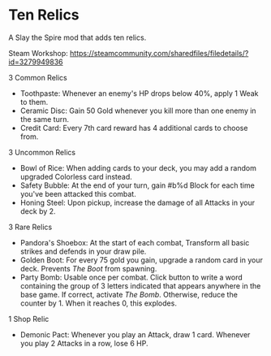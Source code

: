 # Ten Relics

A Slay the Spire mod that adds ten relics.

Steam Workshop: https://steamcommunity.com/sharedfiles/filedetails/?id=3279949836

3 Common Relics
- Toothpaste: Whenever an enemy's HP drops below 40%, apply 1 Weak to them.
- Ceramic Disc: Gain 50 Gold whenever you kill more than one enemy in the same turn.
- Credit Card: Every 7th card reward has 4 additional cards to choose from.

3 Uncommon Relics
- Bowl of Rice: When adding cards to your deck, you may add a random upgraded Colorless card instead.
- Safety Bubble: At the end of your turn, gain #b%d Block for each time you've been attacked this combat.
- Honing Steel: Upon pickup, increase the damage of all Attacks in your deck by 2.

3 Rare Relics
- Pandora's Shoebox: At the start of each combat, Transform all basic strikes and defends in your draw pile.
- Golden Boot: For every 75 gold you gain, upgrade a random card in your deck. Prevents _The Boot_ from spawning.
- Party Bomb: Usable once per combat. Click button to write a word containing the group of 3 letters indicated that appears anywhere in the base game. If correct, activate _The Bomb_. Otherwise, reduce the counter by 1. When it reaches 0, this explodes.

1 Shop Relic
- Demonic Pact: Whenever you play an Attack, draw 1 card. Whenever you play 2 Attacks in a row, lose 6 HP.

